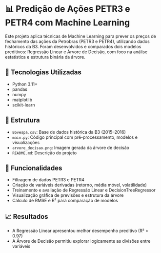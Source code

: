 # 📊 Predição de Ações PETR3 e PETR4 com Machine Learning

Este projeto aplica técnicas de Machine Learning para prever os preços de fechamento das ações da Petrobras (PETR3 e PETR4), utilizando dados históricos da B3. Foram desenvolvidos e comparados dois modelos preditivos: Regressão Linear e Árvore de Decisão, com foco na análise estatística e estrutura binária da árvore.

## 🔧 Tecnologias Utilizadas
- Python 3.11+
- pandas
- numpy
- matplotlib
- scikit-learn

## 📁 Estrutura
- `Bovespa.csv`: Base de dados histórica da B3 (2015–2016)
- `main.py`: Código principal com pré-processamento, modelos e visualizações
- `arvore_decisao.png`: Imagem gerada da árvore de decisão
- `README.md`: Descrição do projeto

## 📌 Funcionalidades
- Filtragem de dados PETR3 e PETR4
- Criação de variáveis derivadas (retorno, média móvel, volatilidade)
- Treinamento e avaliação de Regressão Linear e DecisionTreeRegressor
- Visualização gráfica de previsões e estrutura da árvore
- Cálculo de RMSE e R² para comparação de modelos

## 📈 Resultados
- A Regressão Linear apresentou melhor desempenho preditivo (R² > 0.97)
- A Árvore de Decisão permitiu explorar logicamente as divisões entre variáveis





